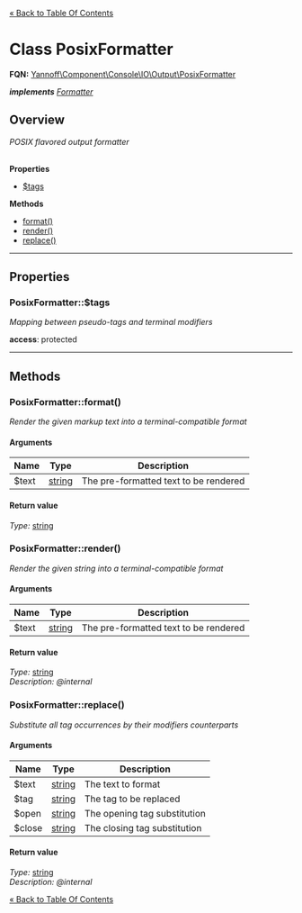 [&laquo; Back to Table Of Contents](/doc/api/index.md)

# Class PosixFormatter

**FQN:** [Yannoff\Component\Console\IO\Output\PosixFormatter][self]
<br/>

_**implements** [Formatter](/doc/api/IO/Output/Formatter.md)_


## Overview

_POSIX flavored output formatter_
<br/><br/>

**Properties**

- [$tags](#tags)

**Methods**

- [format()](#format)
- [render()](#render)
- [replace()](#replace)

---

## Properties


### <a name="tags">PosixFormatter::$tags</a>


_Mapping between pseudo-tags and terminal modifiers_


**access**: protected<br/>


---

## Methods


### <a name="format">PosixFormatter::format()</a>
_Render the given markup text into a terminal-compatible format_

#### Arguments

Name|Type|Description
----|----|-----------
$text|[string](https://www.php.net/manual/language.types.string.php)|The pre-formatted text to be rendered

#### Return value

_Type:_ [string](https://www.php.net/manual/language.types.string.php)


### <a name="render">PosixFormatter::render()</a>
_Render the given string into a terminal-compatible format_

#### Arguments

Name|Type|Description
----|----|-----------
$text|[string](https://www.php.net/manual/language.types.string.php)|The pre-formatted text to be rendered

#### Return value

_Type:_ [string](https://www.php.net/manual/language.types.string.php)<br />_Description: @internal_


### <a name="replace">PosixFormatter::replace()</a>
_Substitute all tag occurrences by their modifiers counterparts_

#### Arguments

Name|Type|Description
----|----|-----------
$text|[string](https://www.php.net/manual/language.types.string.php)|The text to format
$tag|[string](https://www.php.net/manual/language.types.string.php)|The tag to be replaced
$open|[string](https://www.php.net/manual/language.types.string.php)|The opening tag substitution
$close|[string](https://www.php.net/manual/language.types.string.php)|The closing tag substitution

#### Return value

_Type:_ [string](https://www.php.net/manual/language.types.string.php)<br />_Description: @internal_



[self]: PosixFormatter.md

[&laquo; Back to Table Of Contents](/doc/api/index.md)

